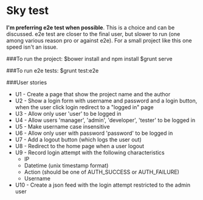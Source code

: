 # Sky test
**I'm preferring e2e test when possible**. This is a choice and can be discussed. e2e test are closer to the final user, but slower to run (one among various reason pro or against e2e). For a small project like this one speed isn't an issue.

###To run the project:
    $bower install and npm install
    $grunt serve

###To run e2e tests:
     $grunt test:e2e


###User stories
  * U1 - Create a page that show the project name and the author
  * U2 - Show a login form with username and password and a login button, when the user click login redirect to a "logged in" page
  * U3 - Allow only user 'user' to be logged in
  * U4 - Allow users 'manager', 'admin', 'developer', 'tester' to be logged in
  * U5 - Make username case insensitive
  * U6 - Allow only user with password 'password' to be logged in
  * U7 - Add a logout button (which logs the user out)
  * U8 - Redirect to the home page when a user logout
  * U9 - Record login attempt with the following characteristics
    * IP
    * Datetime (unix timestamp format)
    * Action (should be one of AUTH_SUCCESS or AUTH_FAILURE)
    * Username
  * U10 - Create a json feed with the login attempt restricted to the admin user
  